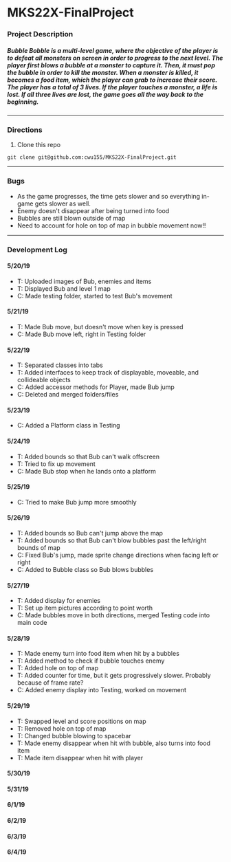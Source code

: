 # MKS22X-FinalProject

### **Project Description**
##### Bubble Bobble is a multi-level game, where the objective of the player is to defeat all monsters on screen in order to progress to the next level. The player first blows a bubble at a monster to capture it. Then, it must pop the bubble in order to kill the monster. When a monster is killed, it becomes a food item, which the player can grab to increase their score. The player has a total of 3 lives. If the player touches a monster, a life is lost. If all three lives are lost, the game goes all the way back to the beginning.
---

### **Directions**
1. Clone this repo
```
git clone git@github.com:cwu155/MKS22X-FinalProject.git
```

---

### **Bugs**
- As the game progresses, the time gets slower and so everything in-game gets slower as well.
- Enemy doesn't disappear after being turned into food
- Bubbles are still blown outside of map
- Need to account for hole on top of map in bubble movement now!!

---

### **Development Log**
#### 5/20/19
- T: Uploaded images of Bub, enemies and items
- T: Displayed Bub and level 1 map
- C: Made testing folder, started to test Bub's movement

#### 5/21/19
- T: Made Bub move, but doesn't move when key is pressed
- C: Made Bub move left, right in Testing folder

#### 5/22/19
- T: Separated classes into tabs
- T: Added interfaces to keep track of displayable, moveable, and collideable objects
- C: Added accessor methods for Player, made Bub jump
- C: Deleted and merged folders/files

#### 5/23/19
- C: Added a Platform class in Testing

#### 5/24/19
- T: Added bounds so that Bub can't walk offscreen
- T: Tried to fix up movement
- C: Made Bub stop when he lands onto a platform

#### 5/25/19
- C: Tried to make Bub jump more smoothly

#### 5/26/19
- T: Added bounds so Bub can't jump above the map
- T: Added bounds so that Bub can't blow bubbles past the left/right bounds of map
- C: Fixed Bub's jump, made sprite change directions when facing left or right
- C: Added to Bubble class so Bub blows bubbles

#### 5/27/19
- T: Added display for enemies
- T: Set up item pictures according to point worth
- C: Made bubbles move in both directions, merged Testing code into main code

#### 5/28/19
- T: Made enemy turn into food item when hit by a bubbles
- T: Added method to check if bubble touches enemy
- T: Added hole on top of map
- T: Added counter for time, but it gets progressively slower. Probably because of frame rate?
- C: Added enemy display into Testing, worked on movement

#### 5/29/19
- T: Swapped level and score positions on map
- T: Removed hole on top of map
- T: Changed bubble blowing to spacebar
- T: Made enemy disappear when hit with bubble, also turns into food item
- T: Made item disappear when hit with player

#### 5/30/19

#### 5/31/19

#### 6/1/19

#### 6/2/19

#### 6/3/19

#### 6/4/19

